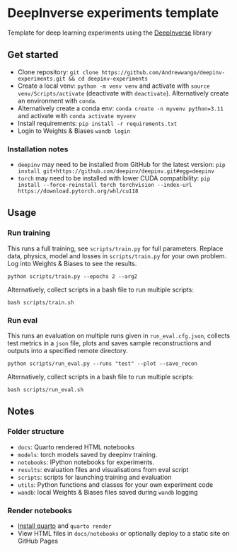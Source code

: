 # DeepInverse experiments template
Template for deep learning experiments using the [DeepInverse](https://deepinv.github.io/) library

## Get started

- Clone repository: `git clone https://github.com/Andrewwango/deepinv-experiments.git && cd deepinv-experiments`
- Create a local venv: `python -m venv venv` and activate with `source venv/Scripts/activate` (deactivate with `deactivate`). Alternatively create an environment with `conda`.
- Alternatively create a conda env: `conda create -n myvenv python=3.11` and activate with `conda activate myvenv`
- Install requirements: `pip install -r requirements.txt`
- Login to Weights & Biases `wandb login`

### Installation notes
- `deepinv` may need to be installed from GitHub for the latest version: `pip install git+https://github.com/deepinv/deepinv.git#egg=deepinv`
- `torch` may need to be installed with lower CUDA compatibility: `pip install --force-reinstall torch torchvision --index-url https://download.pytorch.org/whl/cu118`

## Usage

### Run training

This runs a full training, see `scripts/train.py` for full parameters. Replace data, physics, model and losses in `scripts/train.py` for your own problem. Log into Weights & Biases to see the results.

`python scripts/train.py --epochs 2 --arg2`

Alternatively, collect scripts in a bash file to run multiple scripts:

`bash scripts/train.sh`

### Run eval

This runs an evaluation on multiple runs given in `run_eval.cfg.json`, collects test metrics in a `json` file, plots and saves sample reconstructions and outputs into a specified remote directory.

`python scripts/run_eval.py --runs "test" --plot --save_recon`

Alternatively, collect scripts in a bash file to run multiple scripts:

`bash scripts/run_eval.sh`

## Notes

### Folder structure

- `docs`: Quarto rendered HTML notebooks
- `models`: torch models saved by deepinv training.
- `notebooks`: IPython notebooks for experiments.
- `results`: evaluation files and visualisations from eval script
- `scripts`: scripts for launching training and evaluation
- `utils`: Python functions and classes for your own experiment code
- `wandb`: local Weights & Biases files saved during `wandb` logging

### Render notebooks

- [Install quarto](https://quarto.org/docs/get-started/) and `quarto render`
- View HTML files in `docs/notebooks` or optionally deploy to a static site on GitHub Pages
